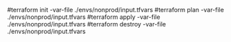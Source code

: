 #terraform init    -var-file ./envs/nonprod/input.tfvars
#terraform plan    -var-file ./envs/nonprod/input.tfvars
#terraform apply   -var-file ./envs/nonprod/input.tfvars
#terraform destroy -var-file ./envs/nonprod/input.tfvars
